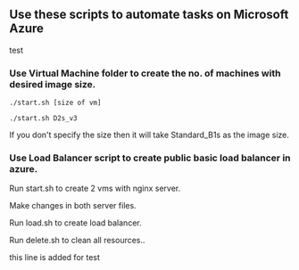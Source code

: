 ## Use these scripts to automate tasks on Microsoft Azure
test

### Use Virtual Machine folder to create the no. of machines with desired image size.

```
./start.sh [size of vm] 

./start.sh D2s_v3
```
If you don't specify the size then it will take Standard_B1s as the image size.

### Use Load Balancer script to create public basic load balancer in azure.

Run start.sh to create 2 vms with nginx server.

Make changes in both server files.

Run load.sh to create load balancer.

Run delete.sh to clean all resources..

this line is added for test
